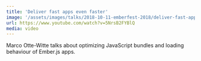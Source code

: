 ```yaml
---
title: 'Deliver fast apps even faster'
image: '/assets/images/talks/2018-10-11-emberfest-2018/deliver-fast-apps-even-faster.png'
url: https://www.youtube.com/watch?v=5NrsB2FYBlQ
media: video
---
```


Marco Otte-Witte talks about optimizing JavaScript bundles and loading behaviour
of Ember.js apps.
